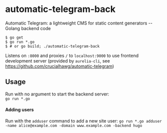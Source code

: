 # automatic-telegram-back
Automatic Telegram: a lightweight CMS for static content generators -- Golang backend code

```
$ go get
$ go run *.go
$ # or go build; ./automatic-telegram-back
```

Listens on `:8000` and proxies `/` to `localhost:9000` to use frontend development server (provided by `aurelia-cli`, see https://github.com/crucialhawg/automatic-telegram)

## Usage

Run with no argument to start the backend server:  
`go run *.go`

#### Adding users
Run with the `adduser` command to add a new site user:
`go run *.go adduser -name alice@example.com -domain www.example.com -backend hugo`
